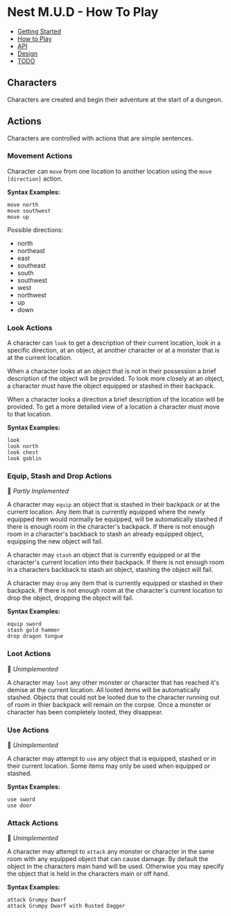# Nest M.U.D - How To Play

- [Getting Started](README.md)
- [How to Play](README-HOWTOPLAY.md)
- [API](README-API.md)
- [Design](README-DESIGN.md)
- [TODO](README-TODO.md)

## Characters

Characters are created and begin their adventure at the start of a dungeon.

## Actions

Characters are controlled with actions that are simple sentences.

### Movement Actions

Character can `move` from one location to another location using the `move [direction]` action.

**Syntax Examples:**

```text
move north
move southwest
move up
```

Possible directions:

- north
- northeast
- east
- southeast
- south
- southwest
- west
- northwest
- up
- down

### Look Actions

A character can `look` to get a description of their current location, look in a specific direction, at an object, at another character or at a monster that is at the current location.

When a character looks at an object that is not in their possession a brief description of the object will be provided. To look more closely at an object, a character must have the object equipped or stashed in their backpack.

When a character looks a direction a brief description of the location will be provided. To get a more detailed view of a location a character must move to that location.

**Syntax Examples:**

```text
look
look north
look chest
look goblin
```

### Equip, Stash and Drop Actions

📝 _Partly Implemented_

A character may `equip` an object that is stashed in their backpack or at the current location. Any item that is currently equipped where the newly equipped item would normally be equipped, will be automatically stashed if there is enough room in the character's backpack. If there is not enough room in a character's backback to stash an already equipped object, equipping the new object will fail.

A character may `stash` an object that is currently equipped or at the character's current location into their backpack. If there is not enough room in a characters backback to stash an object, stashing the object will fail.

A character may `drop` any item that is currently equipped or stashed in their backpack. If there is not enough room at the character's current location to drop the object, dropping the object will fail.

**Syntax Examples:**

```text
equip sword
stash gold hammer
drop dragon tongue
```

### Loot Actions

📝 _Unimplemented_

A character may `loot` any other monster or character that has reached it's demise at the current location. All looted items will be automatically stashed. Objects that could not be looted due to the character running out of room in thier backpack will remain on the corpse. Once a monster or character has been completely looted, they disappear.


### Use Actions

📝 _Unimplemented_

A character may attempt to `use` any object that is equipped, stashed or in their current location. Some items may only be used when equipped or stashed.

**Syntax Examples:**

```text
use sword
use door
```

### Attack Actions

📝 _Unimplemented_

A character may attempt to `attack` any monster or character in the same room with any equipped object that can cause damage. By default the object in the characters main hand will be used. Otherwise you may specify the object that is held in the characters main or off hand.

**Syntax Examples:**

```text
attack Grumpy Dwarf
attack Grumpy Dwarf with Rusted Dagger
```